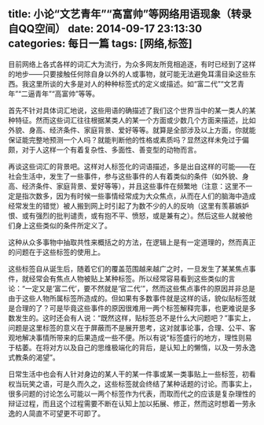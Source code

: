 title: 小论“文艺青年”“高富帅”等网络用语现象（转录自QQ空间）
date: 2014-09-17 23:13:30
categories: 每日一篇
tags: [网络,标签]
---
目前网络上各式各样的词汇大为流行，为众多网友所竞相追逐，有时已经到了这样的地步——只要接触任何除自身以外的人或事物，就可能无法避免耳濡目染这些东西。我这里所谈的大多是对人的种种标签式的定义或描述。如“富二代”“文艺青年”“二逼青年”“高富帅”等等。

首先不针对具体词汇地说，这些用语的确描述了我们这个世界当中的某一类人的某种特征。然而这些词汇往往根据某类人的某一个方面或少数几个方面来描述，比如外貌、身高、经济条件、家庭背景、爱好等等。就算是全部涉及以上方面，你就能保证能完整地预测一个人吗？就能判断他的性格或素质吗？显然这样未免过于偏颇，对于人这样一个有着复杂性、多面性、善变型的动物而言。
<!--more-->
再谈这些词汇的背景吧。这样对人标签化的词语描述，多是出自这样的可能——在社会生活中，发生了一些事件，参与这些事件的人有着类似的条件（如外貌、身高、经济条件、家庭背景、爱好等等），并且这些事件在频繁地（注意：这里不一定是指次数多，因为有时候一些事情经常成为大众焦点，从而在人们的脑海中造成经常发生的错觉）被人搬到网上时引起了为数不少的人的反响（这里有羡慕嫉妒恨、或有强烈的批判谴责，或有抱不平、愤怒，或是兼有之）。然后这些人就被他们身上这些类似的条件所定义了。

这种从众多事物中抽取共性来概括之的方法，在逻辑上是有一定道理的，然而真正的问题在于这些标签的使用上。

这些标签自从诞生后，随着它们的覆盖范围越来越广之时，一旦发生了某某焦点事件，就经常会有焦点人物被贴上某种标签。所以经常容易看到这些类似的言论：“一定又是‘富二代’，要不然就是‘官二代’”，然而这些焦点事件的原因并非总是由于这些人物所属标签所造成的。但如果有多数事件就是这样的话，貌似贴标签就是合理的了？可是毕竟这些事件的原因很难用一两个标签解释完事，也更难说是多数发生的。这时还会有人说：“既然这样，贴标签总不是什么大问题吧？”事实上，问题是这里标签的意义在于屏蔽而不是展开思考，这对就事论事，合理、公平、客观地解决事情所带来的后果造成一些不便。所以有说“标签盛行的地方，理性则易于枯萎。在将对方以及自己的思维极端化的背后，是认知上的懒惰，以及一劳永逸式教条的渴望”。

日常生活中也会有人针对身边的某人干的某一件事或某一类事贴上一些标签，初看权当玩笑之语，可是久而久之，这些标签就会终结了某种话题的讨论。而事实上，很多问题的讨论怎么可能以一两个标签作为代表，而取而代之的应该是复杂理性的辩证过程，而且这个过程需要不断在认知上加以拓展、修正，然而这时想着一劳永逸的人简直不可望更不可即了。